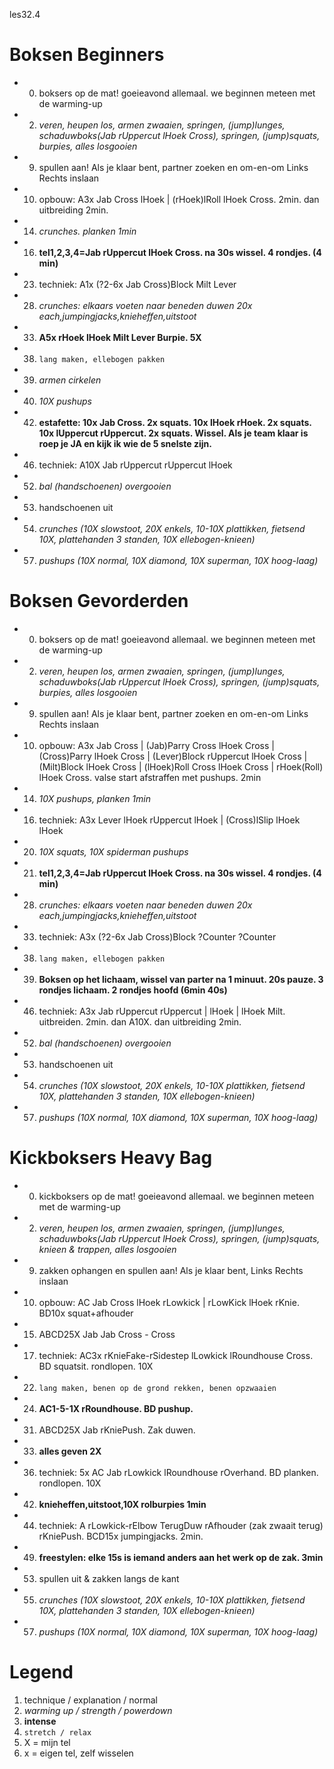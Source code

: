 les32.4

# Boksen Beginners

  - 00) boksers op de mat! goeieavond allemaal. we beginnen meteen met de warming-up
  - 02) _veren, heupen los, armen zwaaien, springen, (jump)lunges, schaduwboks(Jab rUppercut lHoek Cross), springen, (jump)squats, burpies, alles losgooien_
  - 09) spullen aan! Als je klaar bent, partner zoeken en om-en-om Links Rechts inslaan
  - 10) opbouw: A3x Jab Cross lHoek | (rHoek)lRoll lHoek Cross. 2min. dan uitbreiding 2min.
  - 14) _crunches. planken 1min_
  - 16) **tel1,2,3,4=Jab rUppercut lHoek Cross. na 30s wissel. 4 rondjes. (4 min)**
  - 23) techniek: A1x (?2-6x Jab Cross)Block Milt Lever
  - 28) _crunches: elkaars voeten naar beneden duwen 20x each,jumpingjacks,knieheffen,uitstoot_
  - 33) **A5x rHoek lHoek Milt Lever Burpie. 5X**
  - 38) `lang maken, ellebogen pakken`
  - 39) _armen cirkelen_
  - 40) _10X pushups_
  - 42) **estafette: 10x Jab Cross. 2x squats. 10x lHoek rHoek. 2x squats. 10x lUppercut rUppercut. 2x squats. Wissel. Als je team klaar is roep je JA en kijk ik wie de 5 snelste zijn.**
  - 46) techniek: A10X Jab rUppercut rUppercut lHoek
  - 52) _bal (handschoenen) overgooien_
  - 53) handschoenen uit
  - 54) _crunches (10X slowstoot, 20X enkels, 10-10X plattikken, fietsend 10X, plattehanden 3 standen, 10X ellebogen-knieen)_
  - 57) _pushups (10X normal, 10X diamond, 10X superman, 10X hoog-laag)_

# Boksen Gevorderden

  - 00) boksers op de mat! goeieavond allemaal. we beginnen meteen met de warming-up
  - 02) _veren, heupen los, armen zwaaien, springen, (jump)lunges, schaduwboks(Jab rUppercut lHoek Cross), springen, (jump)squats, burpies, alles losgooien_
  - 09) spullen aan! Als je klaar bent, partner zoeken en om-en-om Links Rechts inslaan
  - 10) opbouw: A3x Jab Cross | (Jab)Parry Cross lHoek Cross | (Cross)Parry lHoek Cross | (Lever)Block rUppercut lHoek Cross | (Milt)Block lHoek Cross | (lHoek)Roll Cross lHoek Cross | rHoek(Roll) lHoek Cross. valse start afstraffen met pushups. 2min
  - 14) _10X pushups, planken 1min_
  - 16) techniek: A3x Lever lHoek rUppercut lHoek | (Cross)lSlip lHoek lHoek
  - 20) _10X squats, 10X spiderman pushups_
  - 21) **tel1,2,3,4=Jab rUppercut lHoek Cross. na 30s wissel. 4 rondjes. (4 min)**
  - 28) _crunches: elkaars voeten naar beneden duwen 20x each,jumpingjacks,knieheffen,uitstoot_
  - 33) techniek: A3x (?2-6x Jab Cross)Block ?Counter ?Counter
  - 38) `lang maken, ellebogen pakken`
  - 39) **Boksen op het lichaam, wissel van parter na 1 minuut. 20s pauze. 3 rondjes lichaam. 2 rondjes hoofd (6min 40s)**
  - 46) techniek: A3x Jab rUppercut rUppercut | lHoek | lHoek Milt. uitbreiden. 2min. dan A10X. dan uitbreiding 2min.
  - 52) _bal (handschoenen) overgooien_
  - 53) handschoenen uit
  - 54) _crunches (10X slowstoot, 20X enkels, 10-10X plattikken, fietsend 10X, plattehanden 3 standen, 10X ellebogen-knieen)_
  - 57) _pushups (10X normal, 10X diamond, 10X superman, 10X hoog-laag)_

# Kickboksers Heavy Bag

  - 00) kickboksers op de mat! goeieavond allemaal. we beginnen meteen met de warming-up
  - 02) _veren, heupen los, armen zwaaien, springen, (jump)lunges, schaduwboks(Jab rUppercut lHoek Cross), springen, (jump)squats, knieen & trappen, alles losgooien_
  - 09) zakken ophangen en spullen aan! Als je klaar bent, Links Rechts inslaan
  - 10) opbouw: AC Jab Cross lHoek rLowkick | rLowKick lHoek rKnie. BD10x squat+afhouder
  - 15) ABCD25X Jab Jab Cross - Cross
  - 17) techniek: AC3x rKnieFake-rSidestep lLowkick lRoundhouse Cross. BD squatsit. rondlopen. 10X
  - 22) `lang maken, benen op de grond rekken, benen opzwaaien`
  - 24) **AC1-5-1X rRoundhouse. BD pushup.**
  - 31) ABCD25X Jab rKniePush. Zak duwen.
  - 33) **alles geven 2X**
  - 36) techniek: 5x AC Jab rLowkick lRoundhouse rOverhand. BD planken. rondlopen. 10X
  - 42) **knieheffen,uitstoot,10X rolburpies 1min**
  - 44) techniek: A rLowkick-rElbow TerugDuw rAfhouder (zak zwaait terug) rKniePush. BCD15x jumpingjacks. 2min.
  - 49) **freestylen: elke 15s is iemand anders aan het werk op de zak. 3min**
  - 53) spullen uit & zakken langs de kant
  - 55) _crunches (10X slowstoot, 20X enkels, 10-10X plattikken, fietsend 10X, plattehanden 3 standen, 10X ellebogen-knieen)_
  - 57) _pushups (10X normal, 10X diamond, 10X superman, 10X hoog-laag)_

# Legend

 1. technique / explanation / normal
 1. _warming up / strength / powerdown_
 1. **intense**
 1. `stretch / relax`
 1. X = mijn tel
 1. x = eigen tel, zelf wisselen

